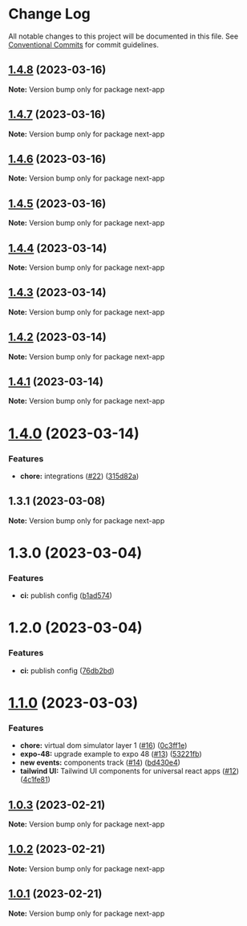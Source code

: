 # Change Log

All notable changes to this project will be documented in this file.
See [Conventional Commits](https://conventionalcommits.org) for commit guidelines.

## [1.4.8](https://github.com/react-universal/nativewind/compare/v1.4.7...v1.4.8) (2023-03-16)

**Note:** Version bump only for package next-app

## [1.4.7](https://github.com/react-universal/tailwind/compare/v1.4.6...v1.4.7) (2023-03-16)

**Note:** Version bump only for package next-app

## [1.4.6](https://github.com/react-universal/tailwind/compare/v1.4.5...v1.4.6) (2023-03-16)

**Note:** Version bump only for package next-app

## [1.4.5](https://github.com/react-universal/tailwind/compare/v1.4.4...v1.4.5) (2023-03-16)

**Note:** Version bump only for package next-app

## [1.4.4](https://github.com/react-universal/tailwind/compare/v1.4.3...v1.4.4) (2023-03-14)

**Note:** Version bump only for package next-app

## [1.4.3](https://github.com/react-universal/tailwind/compare/v1.4.2...v1.4.3) (2023-03-14)

**Note:** Version bump only for package next-app

## [1.4.2](https://github.com/react-universal/tailwind/compare/v1.4.1...v1.4.2) (2023-03-14)

**Note:** Version bump only for package next-app

## [1.4.1](https://github.com/react-universal/tailwind/compare/v1.4.0...v1.4.1) (2023-03-14)

**Note:** Version bump only for package next-app

# [1.4.0](https://github.com/react-universal/tailwind/compare/v1.3.1...v1.4.0) (2023-03-14)

### Features

- **chore:** integrations ([#22](https://github.com/react-universal/tailwind/issues/22)) ([315d82a](https://github.com/react-universal/tailwind/commit/315d82ad4efb309a64771a6a64252f9005a0a375))

## 1.3.1 (2023-03-08)

**Note:** Version bump only for package next-app

# 1.3.0 (2023-03-04)

### Features

- **ci:** publish config ([b1ad574](https://github.com/react-universal/tailwind/commit/b1ad57437554aaef9759edcae659b8fbe5a57027))

# 1.2.0 (2023-03-04)

### Features

- **ci:** publish config ([76db2bd](https://github.com/react-universal/tailwind/commit/76db2bdefed8467226229204d9ce53e9cfe27356))

# [1.1.0](https://github.com/react-universal/nativewind/compare/v1.0.3...v1.1.0) (2023-03-03)

### Features

- **chore:** virtual dom simulator layer 1 ([#16](https://github.com/react-universal/nativewind/issues/16)) ([0c3ff1e](https://github.com/react-universal/nativewind/commit/0c3ff1ecb1c457d19da05794b91d7e6a39c7186d))
- **expo-48:** upgrade example to expo 48 ([#13](https://github.com/react-universal/nativewind/issues/13)) ([53221fb](https://github.com/react-universal/nativewind/commit/53221fbd606c6a21df19660c74309b2a19d5e3c8))
- **new events:** components track ([#14](https://github.com/react-universal/nativewind/issues/14)) ([bd430e4](https://github.com/react-universal/nativewind/commit/bd430e4fcbd8acf15c945fa46027336925874552))
- **tailwind UI:** Tailwind UI components for universal react apps ([#12](https://github.com/react-universal/nativewind/issues/12)) ([4c1fe81](https://github.com/react-universal/nativewind/commit/4c1fe8167476ebf09142a0915c08b26628a79764))

## [1.0.3](https://github.com/react-universal/nativewind/compare/v1.0.2...v1.0.3) (2023-02-21)

**Note:** Version bump only for package next-app

## [1.0.2](https://github.com/react-universal/nativewind/compare/v1.0.1...v1.0.2) (2023-02-21)

**Note:** Version bump only for package next-app

## [1.0.1](https://github.com/react-universal/nativewind/compare/v0.0.11...v1.0.1) (2023-02-21)

**Note:** Version bump only for package next-app
